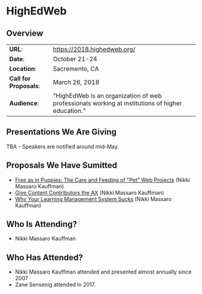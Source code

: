 # HighEdWeb

## Overview
|                         |                               |
| ----------------------- | ----------------------------- |
| __URL__:                | https://2018.highedweb.org/   |
| __Date__:               | October 21-24                 |
| __Location__:           | Sacremento, CA                |
| __Call for Proposals__: | March 26, 2018                | 
| __Audience__:           | "HighEdWeb is an organization of web professionals working at institutions of higher education." |

## Presentations We Are Giving
TBA - Speakers are notified around mid-May.

## Proposals We Have Sumitted
- [Free as in Puppies: The Care and Feeding of "Pet" Web Projects](2018_proposals/free_as_in_puppies.md) (Nikki Massaro Kauffman)
- [Give Content Contributors the AX](2018_proposals/give_the_ax.md) (Nikki Massaro Kauffman)
- [Why Your Learning Management System Sucks](2018_proposals/lms_sucks.md) (Nikki Massaro Kauffman)

## Who Is Attending?
- Nikki Massaro Kauffman

## Who Has Attended?
- Nikki Massaro Kauffman attended and presented almost annually since 2007
- Zane Sensenig attended in 2017. 
